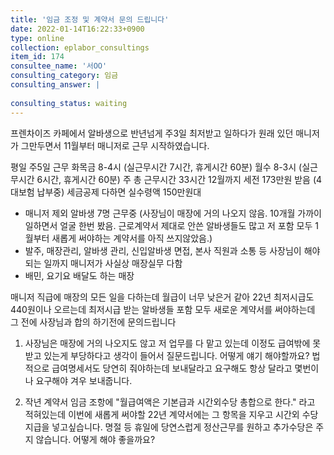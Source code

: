 ```yaml
---
title: '임금 조정 및 계약서 문의 드립니다'
date: 2022-01-14T16:22:33+0900
type: online
collection: eplabor_consultings
item_id: 174
consultee_name: '서OO'
consulting_category: 임금
consulting_answer: |
    
consulting_status: waiting
---
```


프렌차이즈 카페에서 알바생으로 반년넘게 주3일 최저받고 일하다가 원래 있던 매니저가 그만두면서 11월부터 매니저로 근무 시작하였습니다. 

평일 주5일 근무
화목금 8-4시 (실근무시간 7시간, 휴게시간 60분) 
월수 8-3시 (실근무시간 6시간, 휴게시간 60분)
주 총 근무시간 33시간
12월까지 세전 173만원 받음 (4대보험 납부중)
세금공제 다하면 실수령액 150만원대 

- 매니저 제외 알바생 7명 근무중 (사장님이 매장에 거의 나오지 않음. 10개월 가까이 일하면서 얼굴 한번 봤음. 근로계약서 제대로 안쓴 알바생들도 많고 저 포함 모두 1월부터 새롭게 써야하는 계약서를 아직 쓰지않았음.)
- 발주, 매장관리, 알바생 관리, 신입알바생 면접, 본사 직원과 소통 등 사장님이 해야되는 일까지 매니저가 사실상 매장실무 다함
- 배민, 요기요 배달도 하는 매장 

매니저 직급에 매장의 모든 일을 다하는데 월급이 너무 낮은거 같아 22년 최저시급도 440원이나 오르는데 최저시급 받는 알바생들 포함 모두 새로운 계약서를 써야하는데 그 전에 사장님과 합의 하기전에 문의드립니다 

1. 사장님은 매장에 거의 나오지도 않고 저 업무를 다 맡고 있는데 이정도 급여밖에 못받고 있는게 부당하다고 생각이 들어서 질문드립니다. 
어떻게 얘기 해야할까요?
법적으로 급여명세서도 당연히 줘야하는데 보내달라고 요구해도 항상 달라고 몇번이나 요구해야 겨우 보내줍니다. 

2. 작년 계약서 임금 조항에 &quot;월급여액은 기본급과 시간외수당 총합으로 한다.&quot; 라고 적혀있는데 이번에 새롭게 써야할 22년 계약서에는 그 항목을 지우고 시간외 수당 지급을 넣고싶습니다. 명절 등 휴일에 당연스럽게 정산근무를 원하고 추가수당은 주지 않습니다. 어떻게 해야 좋을까요?
